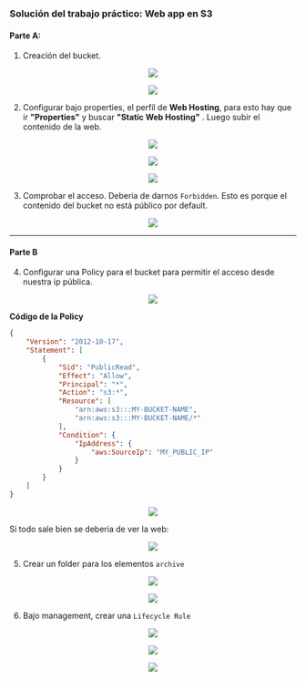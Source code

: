 ### Solución del trabajo práctico: Web app en S3

#### Parte A:

1. Creación del bucket.

<p align = "center">
<img src = "../../../../Extras/Imagenes/labStorage/st01.png">
</p>

<p align = "center">
<img src = "../../../../Extras/Imagenes/labStorage/st02.png">
</p>

2. Configurar bajo properties, el perfíl de **Web Hosting**, para esto hay que ir  **"Properties"** y buscar **"Static Web Hosting"** . Luego subir el contenido de la web.


<p align = "center">
<img src = "../../../../Extras/Imagenes/labStorage/st03.png">
</p>

<p align = "center">
<img src = "../../../../Extras/Imagenes/labStorage/st04.png">
</p>

<p align = "center">
<img src = "../../../../Extras/Imagenes/labStorage/st05.png">
</p>

3. Comprobar el acceso. Deberia de darnos `Forbidden`. Esto es porque el contenido del bucket no está público por default.

<p align = "center">
<img src = "../../../../Extras/Imagenes/labStorage/st06.png">
</p>

---
#### Parte B

4. Configurar una Policy para el bucket para permitir el acceso desde nuestra ip pública.
   
<p align = "center">
<img src = "../../../../Extras/Imagenes/labStorage/st07.png">
</p>

**Código de la Policy**
```json
{
    "Version": "2012-10-17",
    "Statement": [
        {
            "Sid": "PublicRead",
            "Effect": "Allow",
            "Principal": "*",
            "Action": "s3:*",
            "Resource": [
                "arn:aws:s3:::MY-BUCKET-NAME", 
                "arn:aws:s3:::MY-BUCKET-NAME/*"
            ],
            "Condition": {
                "IpAddress": {
                    "aws:SourceIp": "MY_PUBLIC_IP"
                }
            }
        }
    ]
}
```

<p align = "center">
<img src = "../../../../Extras/Imagenes/labStorage/st08.png">
</p>

Si todo sale bien se deberia de ver la web:

<p align = "center">
<img src = "../../../../Extras/Imagenes/labStorage/st09.png">
</p>

5. Crear un folder para los elementos `archive`
   
<p align = "center">
<img src = "../../../../Extras/Imagenes/labStorage/st10.png">
</p>

<p align = "center">
<img src = "../../../../Extras/Imagenes/labStorage/st11.png">
</p>

6. Bajo management, crear una `Lifecycle Rule`


<p align = "center">
<img src = "../../../../Extras/Imagenes/labStorage/st12.png">
</p>

<p align = "center">
<img src = "../../../../Extras/Imagenes/labStorage/st13.png">
</p>

<p align = "center">
<img src = "../../../../Extras/Imagenes/labStorage/st14.png">
</p>

